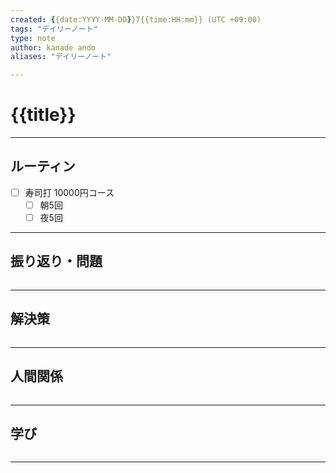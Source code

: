 ```yaml
---
created: {{date:YYYY-MM-DD}}T{{time:HH:mm}} (UTC +09:00)
tags: "デイリーノート"
type: note
author: kanade ando
aliases: "デイリーノート"

---
```


# {{title}}
---
## ルーティン
- [ ] 寿司打 10000円コース
	- [ ] 朝5回
	- [ ] 夜5回
---
## 振り返り・問題
```plain text

```
---
## 解決策
```plain text

```
---
## 人間関係
```plain text

```
---
## 学び
```plain text

```
---

